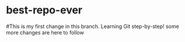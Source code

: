 # best-repo-ever
#This is my first change in this branch.
Learning Git step-by-step!
some more changes are here to follow
